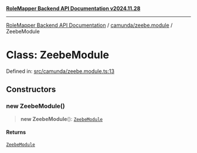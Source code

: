[**RoleMapper Backend API Documentation v2024.11.28**](../../../README.md)

***

[RoleMapper Backend API Documentation](../../../modules.md) / [camunda/zeebe.module](../README.md) / ZeebeModule

# Class: ZeebeModule

Defined in: [src/camunda/zeebe.module.ts:13](https://github.com/FlowCraft-AG/RoleMapper/blob/de0e51be3f89e6fa69f76597242a3d3e3b4ee01f/backend/src/camunda/zeebe.module.ts#L13)

## Constructors

### new ZeebeModule()

> **new ZeebeModule**(): [`ZeebeModule`](ZeebeModule.md)

#### Returns

[`ZeebeModule`](ZeebeModule.md)
